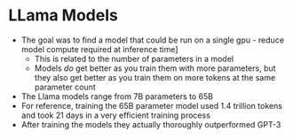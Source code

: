 # LLama Models

- The goal was to find a model that could be run on a single gpu - reduce model compute required at inference time]
    - This is related to the number of parameters in a model
    - Models *do* get better as you train them with more parameters, but they also get better as you train them on more
    tokens at the same parameter count
- The Llama models range from 7B parameters to 65B
- For reference, training the 65B parameter model used 1.4 trillion tokens and took 21 days in a very efficient training process
- After training the models they actually thoroughly outperformed GPT-3